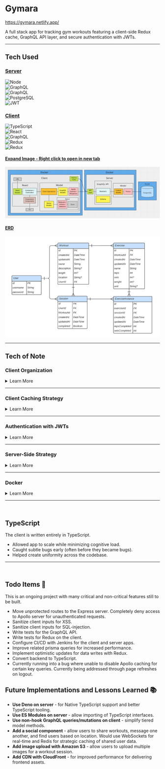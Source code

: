 # Gymara

https://gymara.netlify.app/

A full stack app for tracking gym workouts featuring a client-side Redux cache, GraphQL API layer, and secure authentication with JWTs.

<!-- ![Gym Buddie 3 panel screenshot](./readme-assets/workout-app-3-panel.png) -->

<!-- 
TODO:
- Add more images to readme
-->

---

## Tech Used

### [Server](https://github.com/msolorio/workout-app)
<img alt="Node" src="https://img.shields.io/badge/-Node-05122A?style=flat&logo=node.js" height="25" /><br>
<img alt="GraphQL" src="https://img.shields.io/badge/-Apollo_GraphQL-05122A?style=flat&logo=graphql&logoColor=e01897" height="25" /><br>
<img alt="GraphQL" src="https://img.shields.io/badge/-Prisma-05122A?style=flat&logo=prisma&logoColor=48bb78" height="25" /><br>
<img alt="PostgreSQL" src="https://img.shields.io/badge/-PostgreSQL-05122A?style=flat&logo=postgresql&logoColor=69bcff" height="25" /><br>
<img alt="JWT" src="https://img.shields.io/badge/-JWT-05122A?style=flat&logo=jsonwebtokens&logoColor=31f2e6" height="25" />

### [Client](https://github.com/msolorio/workout-app-client)

<img alt="TypeScript" src="https://img.shields.io/badge/-TypeScript-05122A?style=flat&logo=typescript" height="25"/><br>
<img alt="React" src="https://img.shields.io/badge/-React-05122A?style=flat&logo=react" height="25" /><br>
<img alt="GraphQL" src="https://img.shields.io/badge/-Apollo_GraphQL-05122A?style=flat&logo=graphql&logoColor=e01897" height="25" /><br>
<img alt="Redux" src="https://img.shields.io/badge/-Redux_/_Redux_Toolkit-05122A?style=flat&logo=redux&logoColor=a073d4" height="25" /><br>
<img alt="Redux" src="https://img.shields.io/badge/-React_Router-05122A?style=flat&logo=reactrouter&logoColor=a073d4" height="25" />

#### [Expand Image - Right click to open in new tab](https://raw.githubusercontent.com/msolorio/workout_app/main/readme-assets/workout-app-architecture.png)

![Workout app Architecture](./readme-assets/workout-app-architecture.png)

#### [ERD](https://raw.githubusercontent.com/msolorio/workout_app/main/readme-assets/workout-app-erd.png)

![Workout App ERD](./readme-assets/workout-app-erd.png)

---

## Tech of Note

### Client Organization

<details>
<summary>Learn More</summary>

<br>

Created separate abstractions for data and component UI, mimicking MVC.

#### [Expand Image - Right click to open in new tab](https://raw.githubusercontent.com/msolorio/workout_app/main/readme-assets/client-mvc.png)

![MVC architecture on the client](./readme-assets/client-mvc.png)

### Redux and GraphQL Models
- Abstracts away vendor specific code for Apollo GraphQL and Redux.
- Houses client-side error handling for Apollo GraphQL.

### Client Operations Models
- Manages implementation details of communicating between GraphQL and Redux.
- Presents high-level operations to the controllers.

### Container Components (Controllers)
- Manage high-level coordination of page tasks
- Retrieves URL data
- Calls model methods
- Manages component state
- Handles events and redirects
- Pulls in UI and passes data

### Presentation Components (View)
- Presents the data and styled UI

<br>

### Code Example - Create Workout Container Component

[See full code - right click to open in new tab](https://github.com/msolorio/workout_app_client/blob/main/src/pages/ShowWorkout/index.tsx)
```typescript
function CreateWorkout(): JSX.Element {
  const createWorkout = model.Workout.useCreateWorkout()

  const stateObj: State = {
    workoutId: null
  }

  const [state, setState] = useState(stateObj)


  const handleCreateWorkout = async (workoutData: WorkoutType) => {
    const createdWorkout: WorkoutType = await createWorkout(workoutData)

    if (createdWorkout.id) {
      setState({ workoutId: createdWorkout.id })
    }
  }

  if (state.workoutId) return <Redirect to={`/workouts/${state.workoutId}`} />

  return (
    <CreateWorkoutUi handleCreateWorkout={handleCreateWorkout} />
  )
}
```

---

### Code Example - Create Workout Model
`useCreateWorkout` creates a workout with Apollo GraphQL and stores in Redux. Hooks are used to manage model methods. In this case the hook returns a method to be invoked in an event handler.

[See full code - right click to open in new tab](https://github.com/msolorio/workout_app_client/blob/main/src/model/resources/Workout/index.ts)

```typescript
...
useCreateWorkout() {
  const createWorkoutGql = gql.Workout.useCreateWorkout()
  const createWorkoutRdx = rdx.Workout.useCreateWorkout()

  async function createWorkout(workoutData: WorkoutType): Promise<WorkoutOrErrorType> {
    const newWorkout = await createWorkoutGql(workoutData)

    if (!newWorkout.error) {
      createWorkoutRdx(newWorkout)
    }

    return newWorkout
  }

  return createWorkout
},
...
```

</details>

---

### Client Caching Strategy

<details>
  <summary>Learn More</summary>

<br>

Handled data persistence with Apollo GraphQL and kept a local cache of user data with Redux.
- Nearly instantaneous performance for data reads.
- Decreased load on the server based on app use.

Apollo GraphQL offers its own robust caching features. I chose to use Redux to practice coordinating two data stores and allow for optimistic updates in the future.

#### [Expand Image - Right click to open in new tab](https://raw.githubusercontent.com/msolorio/workout_app/main/readme-assets/client-data-strategy.png)

![Workout app Architecture](./readme-assets/client-data-strategy.png)

### Reflections and Future Features
A Redux cache worked well here. Users read only their own data removing the risk of being out of sync with the DB. In the future, I would like to add a social component using Redis for caching shared data among users.


</details>

---

### Authentication with JWTs

<details>
  <summary>Learn More</summary>

  <br>

  Configured authentication with JWTs and HttpOnly Cookies.
  - Gaurded against XSS from accessing token.
  - Enabled stateless authentication with JWTs, eliminating the need to store session data server-side.
  - Revokes the HttpOnly cookie server-side upon logout.
  - Cookie is passed via HTTPS.
  - Cookie and token are short-lived, valid for only 24 hours.

#### [Expand Image - Right click to open in new tab](https://raw.githubusercontent.com/msolorio/workout_app/main/readme-assets/auth-jwt.png)

![Auth with JWTs and HttpOnly Cookies](./readme-assets/auth-jwt.png)

</details>

---

### Server-Side Strategy

<details>
  <summary>Learn More</summary>

<br>

### Server Organization

<br>

Decoupled the GraphQL API layer from data fetching layer.
- Allows for easy repurposing of components.
- GraphQL can be switched out for a REST API.
- Prisma / Postgres model can be switched to accomodate a different database.


#### [Expand Image - Right click to open in new tab](https://raw.githubusercontent.com/msolorio/workout_app/main/readme-assets/server-org.png)

![Workout App ERD](./readme-assets/server-org.png)

Model
- Abstracts away vendor specific code for Prisma.
- Manages multiple DB interactions involved with fullfilling single mutation.
- Closure wraps the model method and grant it error handling with `createHandledQuery`.

Resolvers
- Handles implemnetation details of Apollo GraphQL.
- Extracts data from params.
- Manages HTTP-only cookies for authentication.

#### Code Examples
- [Model Code](https://github.com/msolorio/workout_app_server/tree/main/src/model)
- [Resolver Code](https://github.com/msolorio/workout_app_server/tree/main/src/resolvers)

---

### Apollo GraphQL Server

Using GraphQL allows for more rapid innovation on the client where complex data fetching would be required. In the future I'd like to add workout progress analysis features. A feature can allow a user to see visualize their progress overall, per workout, or per exercise.

#### Code Example
[Check out the resolvers dir for the GraphQL implementation - right click to open in new tab](https://github.com/msolorio/workout_app_server/tree/main/src/resolvers)

<!-- ```js
...
async function query({
  name,
  description,
  length,
  location,
  exercises,
  userId
}) {

  const newWorkout = await prisma.workout.create({
    data: {
      name: name,
      description: description,
      length: length,
      location: location,
      userId: Number(userId)
    }
  })

  if (exercises) {
    const formattedExercises = exercises.map(ex => {
      ex.workoutId = Number(newWorkout.id);
      return ex;
    })
  
    await prisma.exercise.createMany({
      data: formattedExercises
    })
  }

  return newWorkout;
}

const createWorkout = createHandledQuery(query)

return createWorkout
...
``` -->
</details>

---

### Docker

<details>
  <summary>Learn More</summary>

  <br>

- Configured Dockerfiles for both server and client catching bugs early and easing deployment.
- Configured single Docker Compose for 3-tier setup streamlining local development.
- Configured npm scripts to automate DB migration and seeding for local dev on compose.

### Code Example

```yml
version: "3.9"
services:
  workoutdb:
    image: postgres:latest
    container_name: workoutdb
    hostname: workoutdb
    ports:
      - 5432:5432
    environment:
      POSTGRES_USER: postgres
      POSTGRES_PASSWORD: postgres
      POSTGRES_DB: workout-app-dev
    volumes:
      - postgres-data:/var/lib/postgresql/data

  app:
    container_name: app
    build:
      context: ./server
      dockerfile: Dockerfile.dev
    depends_on:
      - workoutdb
    ports:
      - 4000:4000
    volumes:
      - ./server:/app
    command: npm run init-dev
    environment:
      DEVELOPMENT: true
      CLIENT_ENDPOINT: http://localhost:3000

  client:
    container_name: client
    build:
      context: ./client
      dockerfile: Dockerfile.dev
    ports:
      - 3000:3000
    environment:
      REACT_APP_API_ENDPOINT: http://localhost:4000
      FAST_REFRESH: false
    volumes:
      - ./client:/app


volumes:
  postgres-data:
```

</details>

---

<br>

## TypeScript 

The client is written entirely in TypeScript.
- Allowed app to scale while minimizing cognitive load.
- Caught subtle bugs early (often before they became bugs).
- Helped create uniformity across the codebase.

---

<br>

## Todo Items 📝
This is an ongoing project with many critical and non-critical features still to be built.
- Move unprotected routes to the Express server. Completely deny access to Apollo server for unauthenticated requests.
- Sanitize client inputs for XSS.
- Sanitize client inputs for SQL-injection.
- Write tests for the GraphQL API.
- Write tests for Redux on the client.
- Configure CI/CD with Jenkins for the client and server apps.
- Improve related prisma queries for increased performance.
- Implement optimistic updates for data writes with Redux.
- Convert backend to TypeScript.
- Currently running into a bug where unable to disable Apollo caching for certain key queries. Currently being addressed through page refreshes on logout.

## Future Implementations and Lessons Learned 📚
- **Use Deno on server** - for Native TypeScript support and better TypeScript tooling.
- **Use ES Modules on server** - allow importing of TypeScript interfaces.
- **Use non-hook GraphQL queries/mutations on client** - simplify tiered model methods.
- **Add a social component** - allow users to share workouts, message one another, and find users based on location. Would use WebSockets for real-time and Redis for strategic caching of shared user data.
- **Add image upload with Amazon S3** - allow users to upload multiple images for a workout session.
- **Add CDN with CloudFront** - for improved performance for delivering frontend assets.
